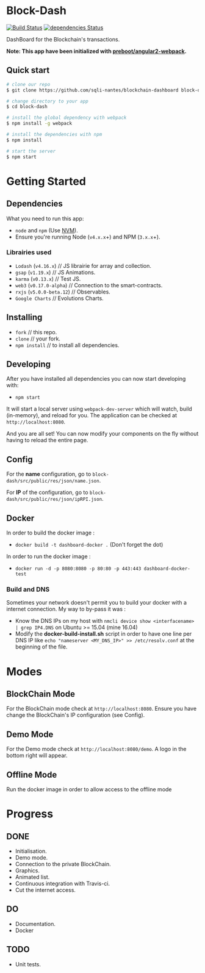 # Block-Dash

[![Build Status](https://travis-ci.org/sqli-nantes/blockchain-dashboard.svg?branch=master)](https://travis-ci.org/sqli-nantes/blockchain-dashboard) [![dependencies Status](https://david-dm.org/sqli-nantes/blockchain-dashboard/status.svg)](https://david-dm.org/sqli-nantes/blockchain-dashboard)

DashBoard for the Blockchain's transactions.

**Note: This app have been initialized with [preboot/angular2-webpack](https://github.com/preboot/angular2-webpack).**

## Quick start


```bash
# clone our repo
$ git clone https://github.com/sqli-nantes/blockchain-dashboard block-dash

# change directory to your app
$ cd block-dash

# install the global dependency with webpack
$ npm install -g webpack

# install the dependencies with npm
$ npm install

# start the server
$ npm start
```

# Getting Started

## Dependencies

What you need to run this app:
* `node` and `npm` (Use [NVM](https://github.com/creationix/nvm)).
* Ensure you're running Node (`v4.x.x`+) and NPM (`3.x.x`+).

### Librairies used

* `Lodash` (`v4.16.x`) // JS librairie for array and collection.
* `gsap` (`v1.19.x`) // JS Animations.
* `karma` (`v0.13.x`) // Test JS.
* `web3` (`v0.17.0-alpha`) // Connection to the smart-contracts.
* `rxjs` (`v5.0.0-beta.12`) // Observables.
* `Google Charts` // Evolutions Charts.

## Installing

* `fork` // this repo.
* `clone` // your fork.
* `npm install` // to install all dependencies.

## Developing

After you have installed all dependencies you can now start developing with:

* `npm start`

It will start a local server using `webpack-dev-server` which will watch, build (in-memory), and reload for you. The application can be checked at `http://localhost:8080`.

And you are all set! You can now modify your components on the fly without having to reload the entire page.

## Config

For the **name** configuration, go to `block-dash/src/public/res/json/name.json`.

For **IP** of the configuration, go to `block-dash/src/public/res/json/ipRPI.json`.

## Docker

In order to build the docker image :

* `docker build -t dashboard-docker .` (Don't forget the dot)

In order to run the docker image :

* `docker run -d -p 8080:8080 -p 80:80 -p 443:443 dashboard-docker-test`

### Build and DNS

Sometimes your network doesn't permit you to build your docker with a internet connection. My way to by-pass it was :

* Know the DNS IPs on my host with `nmcli device show <interfacename> | grep IP4.DNS` on Ubuntu >= 15.04 (mine 16.04)
* Modify the **docker-build-install.sh** script in order to have one line per DNS IP like `echo "nameserver <MY_DNS_IP>" >> /etc/resolv.conf` at the beginning of the file.

# Modes

## BlockChain Mode

For the BlockChain mode check at `http://localhost:8080`. Ensure you have change the BlockChain's IP configuration (see Config).

## Demo Mode

For the Demo mode check at `http://localhost:8080/demo`. A logo in the bottom right will appear.

## Offline Mode

Run the docker image in order to allow access to the offline mode

# Progress

## DONE

* Initialisation.
* Demo mode.
* Connection to the private BlockChain.
* Graphics.
* Animated list.
* Continuous integration with Travis-ci.
* Cut the internet access.

## DO

* Documentation.
* Docker

## TODO

* Unit tests.
